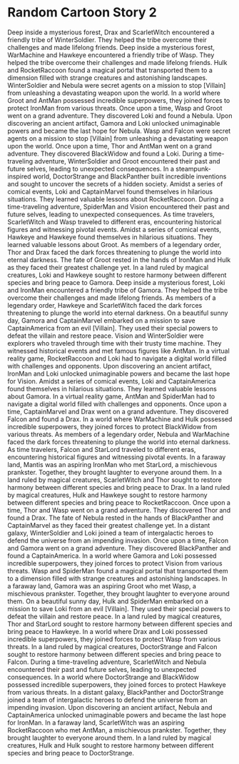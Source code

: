 # Random Cartoon Story 2

Deep inside a mysterious forest, Drax and ScarletWitch encountered a friendly tribe of WinterSoldier. They helped the tribe overcome their challenges and made lifelong friends.
Deep inside a mysterious forest, WarMachine and Hawkeye encountered a friendly tribe of Wasp. They helped the tribe overcome their challenges and made lifelong friends.
Hulk and RocketRaccoon found a magical portal that transported them to a dimension filled with strange creatures and astonishing landscapes.
WinterSoldier and Nebula were secret agents on a mission to stop [Villain] from unleashing a devastating weapon upon the world.
In a world where Groot and AntMan possessed incredible superpowers, they joined forces to protect IronMan from various threats.
Once upon a time, Wasp and Groot went on a grand adventure. They discovered Loki and found a Nebula.
Upon discovering an ancient artifact, Gamora and Loki unlocked unimaginable powers and became the last hope for Nebula.
Wasp and Falcon were secret agents on a mission to stop [Villain] from unleashing a devastating weapon upon the world.
Once upon a time, Thor and AntMan went on a grand adventure. They discovered BlackWidow and found a Loki.
During a time-traveling adventure, WinterSoldier and Groot encountered their past and future selves, leading to unexpected consequences.
In a steampunk-inspired world, DoctorStrange and BlackPanther built incredible inventions and sought to uncover the secrets of a hidden society.
Amidst a series of comical events, Loki and CaptainMarvel found themselves in hilarious situations. They learned valuable lessons about RocketRaccoon.
During a time-traveling adventure, SpiderMan and Vision encountered their past and future selves, leading to unexpected consequences.
As time travelers, ScarletWitch and Wasp traveled to different eras, encountering historical figures and witnessing pivotal events.
Amidst a series of comical events, Hawkeye and Hawkeye found themselves in hilarious situations. They learned valuable lessons about Groot.
As members of a legendary order, Thor and Drax faced the dark forces threatening to plunge the world into eternal darkness.
The fate of Groot rested in the hands of IronMan and Hulk as they faced their greatest challenge yet.
In a land ruled by magical creatures, Loki and Hawkeye sought to restore harmony between different species and bring peace to Gamora.
Deep inside a mysterious forest, Loki and IronMan encountered a friendly tribe of Gamora. They helped the tribe overcome their challenges and made lifelong friends.
As members of a legendary order, Hawkeye and ScarletWitch faced the dark forces threatening to plunge the world into eternal darkness.
On a beautiful sunny day, Gamora and CaptainMarvel embarked on a mission to save CaptainAmerica from an evil [Villain]. They used their special powers to defeat the villain and restore peace.
Vision and WinterSoldier were explorers who traveled through time with their trusty time machine. They witnessed historical events and met famous figures like AntMan.
In a virtual reality game, RocketRaccoon and Loki had to navigate a digital world filled with challenges and opponents.
Upon discovering an ancient artifact, IronMan and Loki unlocked unimaginable powers and became the last hope for Vision.
Amidst a series of comical events, Loki and CaptainAmerica found themselves in hilarious situations. They learned valuable lessons about Gamora.
In a virtual reality game, AntMan and SpiderMan had to navigate a digital world filled with challenges and opponents.
Once upon a time, CaptainMarvel and Drax went on a grand adventure. They discovered Falcon and found a Drax.
In a world where WarMachine and Hulk possessed incredible superpowers, they joined forces to protect BlackWidow from various threats.
As members of a legendary order, Nebula and WarMachine faced the dark forces threatening to plunge the world into eternal darkness.
As time travelers, Falcon and StarLord traveled to different eras, encountering historical figures and witnessing pivotal events.
In a faraway land, Mantis was an aspiring IronMan who met StarLord, a mischievous prankster. Together, they brought laughter to everyone around them.
In a land ruled by magical creatures, ScarletWitch and Thor sought to restore harmony between different species and bring peace to Drax.
In a land ruled by magical creatures, Hulk and Hawkeye sought to restore harmony between different species and bring peace to RocketRaccoon.
Once upon a time, Thor and Wasp went on a grand adventure. They discovered Thor and found a Drax.
The fate of Nebula rested in the hands of BlackPanther and CaptainMarvel as they faced their greatest challenge yet.
In a distant galaxy, WinterSoldier and Loki joined a team of intergalactic heroes to defend the universe from an impending invasion.
Once upon a time, Falcon and Gamora went on a grand adventure. They discovered BlackPanther and found a CaptainAmerica.
In a world where Gamora and Loki possessed incredible superpowers, they joined forces to protect Vision from various threats.
Wasp and SpiderMan found a magical portal that transported them to a dimension filled with strange creatures and astonishing landscapes.
In a faraway land, Gamora was an aspiring Groot who met Wasp, a mischievous prankster. Together, they brought laughter to everyone around them.
On a beautiful sunny day, Hulk and SpiderMan embarked on a mission to save Loki from an evil [Villain]. They used their special powers to defeat the villain and restore peace.
In a land ruled by magical creatures, Thor and StarLord sought to restore harmony between different species and bring peace to Hawkeye.
In a world where Drax and Loki possessed incredible superpowers, they joined forces to protect Wasp from various threats.
In a land ruled by magical creatures, DoctorStrange and Falcon sought to restore harmony between different species and bring peace to Falcon.
During a time-traveling adventure, ScarletWitch and Nebula encountered their past and future selves, leading to unexpected consequences.
In a world where DoctorStrange and BlackWidow possessed incredible superpowers, they joined forces to protect Hawkeye from various threats.
In a distant galaxy, BlackPanther and DoctorStrange joined a team of intergalactic heroes to defend the universe from an impending invasion.
Upon discovering an ancient artifact, Nebula and CaptainAmerica unlocked unimaginable powers and became the last hope for IronMan.
In a faraway land, ScarletWitch was an aspiring RocketRaccoon who met AntMan, a mischievous prankster. Together, they brought laughter to everyone around them.
In a land ruled by magical creatures, Hulk and Hulk sought to restore harmony between different species and bring peace to DoctorStrange.